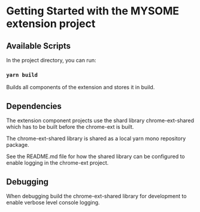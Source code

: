 # Getting Started with the MYSOME extension project


## Available Scripts

In the project directory, you can run:

### `yarn build`

Builds all components of the extension and stores it in build.

## Dependencies

The extension component projects use the shard library chrome-ext-shared which has to be built before the chrome-ext is built.

The chrome-ext-shared library is shared as a local yarn mono repository package.

See the README.md file for how the shared library can be configured to enable logging in the chrome-ext project.

## Debugging

When debugging build the chrome-ext-shared library for development to enable verbose level console logging.
